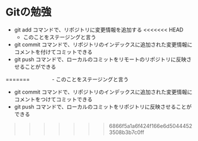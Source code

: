 # Gitの勉強

- git add コマンドで、リポジトリに変更情報を追加する
<<<<<<< HEAD
  - このことをステージングと言う
- git commit コマンドで、リポジトリのインデックスに追加された変更情報にコメントを付けてコミットできる
- git push コマンドで、ローカルのコミットをリモートのリポジトリに反映させることができる

=======
　　　　- このことをステージングと言う 
- git commit コマンドで、リポジトリのインデックスに追加された変更情報にコメントをつけてコミットできる
- git push コマンドで、ローカルのコミットをリポジトリに反映させることができる
>>>>>>> 6866f5a1a6f424f166e6d50444523508b3b7c0ff
